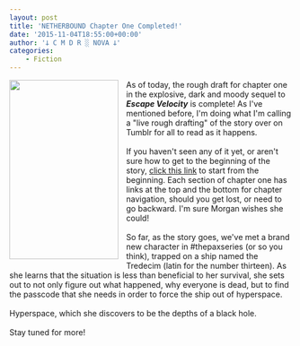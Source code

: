 ```yaml
---
layout: post
title: 'NETHERBOUND Chapter One Completed!'
date: '2015-11-04T18:55:00+00:00'
author: '𐕣 C M D R ░ NOVA 𐕣'
categories:
    - Fiction
---
```


<div style="clear: both; text-align: center;">
<a href="http://cmdr-nova.online/wp-content/uploads/2015/11/nbpromo2.png" style="clear: left; float: left; margin-bottom: 1em; margin-right: 1em;"><img border="0" height="320" src="http://cmdr-nova.online/wp-content/uploads/2015/11/nbpromo2-182x300.png" width="194" /></a></div>
As of today, the rough draft for chapter one in the explosive, dark and moody sequel to <i><b>Escape Velocity</b></i> is complete! As I've mentioned before, I'm doing what I'm calling a "live rough drafting" of the story over on Tumblr for all to read as it happens.<br />
<br />
If you haven't seen any of it yet, or aren't sure how to get to the beginning of the story, <a href="http://nbserial.tumblr.com/post/132420877801/netherbound-chapter-1" target="_blank" rel="noopener">click this link</a> to start from the beginning. Each section of chapter one has links at the top and the bottom for chapter navigation, should you get lost, or need to go backward. I'm sure Morgan wishes she could!<br />
<br />
So far, as the story goes, we've met a brand new character in #thepaxseries (or so you think), trapped on a ship named the Tredecim (latin for the number thirteen). As she learns that the situation is less than beneficial to her survival, she sets out to not only figure out what happened, why everyone is dead, but to find the passcode that she needs in order to force the ship out of hyperspace.<br />
<br />
Hyperspace, which she discovers to be the depths of a black hole.<br />
<br />
Stay tuned for more! <br />
<br />
<br />
